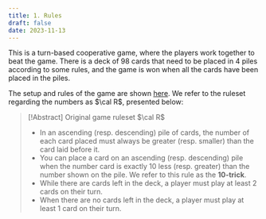 ```yaml
---
title: 1. Rules
draft: false
date: 2023-11-13
---
```


This is a turn-based cooperative game, where the players work together to beat the game. There is a deck of 98 cards that need to be placed in 4 piles according to some rules, and the game is won when all the cards have been placed in the piles. 

The setup and rules of the game are shown [here](https://www.boardgamecapital.com/game_rules/the-game.pdf). We refer to the ruleset regarding the numbers as $\cal R$, presented below:

> [!Abstract] Original game ruleset $\cal R$
> - In an ascending (resp. descending) pile of cards, the number of each card placed must always be greater (resp. smaller) than the card laid before it.
> - You can place a card on an ascending (resp. descending) pile when the number card is exactly 10 less (resp. greater) than the number shown on the pile. We refer to this rule as the **10-trick**. 
> - While there are cards left in the deck, a player must play at least 2 cards on their turn. 
> - When there are no cards left in the deck, a player must play at least 1 card on their turn.
